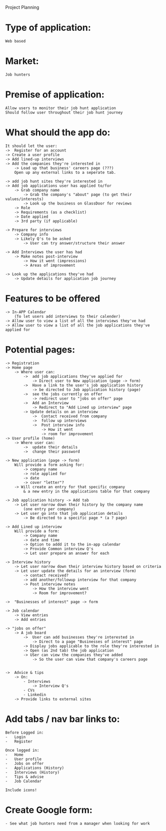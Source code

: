 Project Planning

# Type of application:
    Web based 

# Market:
    Job hunters 

# Premise of application:
    Allow users to monitor their job hunt application
    Should follow user throughout their job hunt journey

# What should the app do:
    It should let the user:
    ->  Register for an account
    -> Create a user profile 
    -> Add lined-up interviews
    -> Add the companies they're interested in
        -> Load up that business' careers page (???) 
        Open up any external links to a seperate tab. 

    -> add job hunt sites they're interested in
    -> Add job applications user has applied to/for
        -> Grab company name
            -> Grab the company's "about" page (to get their values/interests)
            -> Look up the business on GlassDoor for reviews
        -> Role
        -> Requirements (as a checklist)
        -> Date applied
        -> 3rd party (if applicable)

    -> Prepare for interviews 
        -> Company info
        -> Likely Q's to be asked 
            -> User can try answer/structure their answer

    -> Add Interviews the user has had
        -> Make notes post-interview
            -> How it went (impressions)
            -> Areas of improvement
    
    -> Look up the applications they've had 
        -> Update details for application job journey

# Features to be offered
    -> In-APP Calendar 
        (To let users add interviews to their calender)
    -> Allow user to view a list of all the interviews they've had
    -> Allow user to view a list of all the job applications they've applied for

# Potential pages:
    -> Registration
    -> Home page 
        -> Where user can:
            ->  add job applications they've applied for
                -> Direct user to New application (page -> form) 
            ->  Have a link to the user's job application history
                -> be directed to Job application history (page)
            ->  see the jobs currently on offer
                -> redirect user to "jobs on offer" page
            ->  Add an Interview
                -> Redirect to "Add Lined up interview" page
            -> Update details on an interview 
                ->  Contact received from company 
                ->  follow up interviews
                ->  Post interview info
                    -> How it went
                    -> room for improvement 
    -> User profile (home) 
        -> Where user can:
            ->  update their details 
            ->  change their password

    -> New application (page -> form) 
        Will provide a form asking for:
            -> company name 
            -> role applied for
            -> date
            -> cover "letter"?
        -> Will create an entry for that specific company 
            & a new entry in the applications table for that company

    -> Job application history -> Add tab
        -> Let user narrow down their history by the company name
            (one entry per company)
        -> Let user go into that job application details
            -> Be directed to a specific page * (a ? page)

    -> Add Lined up interview
        Will provide a form:
            -> Company name
            -> date and time
            -> Option to addd it to the in-app calendar
            -> Provide Common interview Q's 
            -> Let user prepare an answer for each

    -> Interview history
        -> Let user narrow down their interview history based on criteria
        -> Let user update the details for an interview (form)
            -> contact received? 
            -> add another/followup interview for that company
            -> Post interview notes
                -> How the interview went
                -> Room for improvement?
        
    ->  "Businesses of interest" page -> form

    -> Job calendar 
        -> View entries
        -> Add entries

    -> "jobs on offer"
        -> A job board 
            ->  User can add businesses they're interested in 
                -> Direct to a page "Businesses of interest" page
            -> Display jobs applicable to the role they're interested in
            -> Open (as 2nd tab) the job application
            -> USer can view the companies they've added
                -> So the user can view that company's careers page


    ->  Advice & tips
        -> On:
            - Interviews
                -> Interview Q's
            - CVs
            - Linkedin
        -> Provide links to external sites



# Add tabs / nav bar links to:
    Before Logged in:
    -   Login
    -   Register

    Once logged in:
    -   Home
    -   User profile
    -   Jobs on offer
    -   Applications (History)
    -   Interviews (History)
    -   Tips & advise
    -   Job Calendar

    Include icons!

# Create Google form: 
    - See what job hunters need from a manager when looking for work
    



